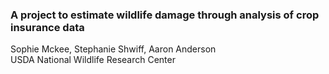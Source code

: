 ### A project to estimate wildlife damage through analysis of crop insurance data

Sophie Mckee, Stephanie Shwiff, Aaron Anderson <br>
USDA National Wildlife Research Center
